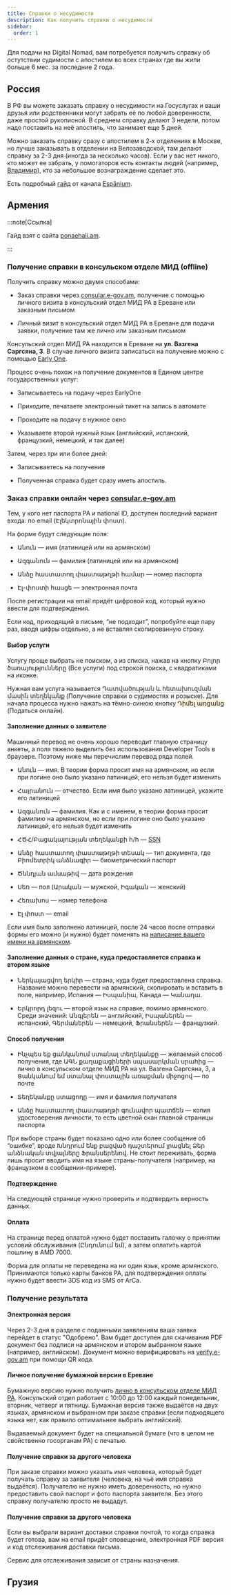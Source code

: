 ```yaml
---
title: Справки о несудимости
description: Как получить справки о несудимости
sidebar:
  order: 1
---
```


Для подачи на Digital Nomad, вам потребуется получить справку об остутствии судимости с апостилем во всех странах где вы жили больше 6 мес. за последние 2 года.

## Россия

В РФ вы можете заказать справку о несудимости на Госуслугах и ваши  друзья или родственники могут забрать её по любой доверенности, даже  простой рукописной. В среднем справку делают 3 недели, потом надо  поставить на неё апостиль, что занимает еще 5 дней.

Можно заказать справку сразу с апостилем в 2‑х отделениях в Москве,  но лучше заказывать в отделении на Велозаводской, там делают справку за  2-3 дня (иногда за несколько часов). Если у вас нет никого, кто может ее забрать, у помогаторов есть контакты людей (например, [Владимир](https://t.me/petyakarova)), кто за небольшое  вознаграждение сделает это.

Есть подробный [гайд](https://espanium.notion.site/8eff7b43026c4132ad22788d17613a53) от канала [Espānium](https://t.me/espanium_expert). 

## Армения

:::note[Ссылка]

Гайд взят с сайта [ponaehali.am](https://am-banking-and-immigration.notion.site/948a559ea5e045dd82800a415776d497).

:::

### Получение справки в консульском отделе МИД (offline)

Получить справку можно двумя способами:

- Заказ справки через [consular.e-gov.am](http://consular.e-gov.am/), получение с помощью личного визита в консульский отдел МИД РА в Ереване или заказным письмом

- Личный визит в консульский отдел МИД РА в Ереване для подачи заявки, получение там же лично или заказным письмом

Консульский отдел МИД РА находится в Ереване на **ул. Вазгена Саргсяна, 3**. В случае личного визита записаться на получение можно с помощью [Early One](https://earlyone.com/mobile-application/).

Процесс очень похож на получение документов в Едином центре государственных услуг:

- Записываетесь на подачу через EarlyOne

- Приходите, печатаете электронный тикет на запись в автомате

- Проходите на подачу в нужное окно

- Указываете второй нужный язык (английский, испанский, французкий, немецкий, и так далее)

Затем, через три или более дней:

- Записываетесь на получение

- Полученная справка будет сразу иметь апостиль.

### Заказ справки онлайн через [consular.e-gov.am](https://consular.e-gov.am/am/)

Тем, у кого нет паспорта РА и national ID, доступен последний вариант входа: по email (Էլեկտրոնային փոստ).

На форме будут следующие поля:

- Անուն — имя (латиницей или на армянском)

- Ազգանուն — фамилия (латиницей или на армянском)

- Անձը հաստատող փաստաթղթի համար — номер паспорта

- Էլ-փոստի հասցե — электронная почта

После регистрации на email придёт цифровой код, который нужно ввести для подтверждения.

Если код, приходящий в письме, “не подходит”, попробуйте еще пару раз, вводя цифры отдельно, а не вставляя скопированную строку.

#### Выбор услуги

Услугу проще выбрать не поиском, а из списка, нажав на кнопку Բոլոր ծառայությունները (Все услуги) под строкой поиска, с квадратиками на иконке.

Нужная вам услуга называется <a href="https://consular.e-gov.am/am/service/conviction_cert_delivery/info" style="cursor:pointer;color:inherit;word-wrap:break-word;font-weight:600;text-decoration:inherit" class="notion-link-token notion-focusable-token notion-enable-hover" rel="noopener noreferrer" data-token-index="1" tabindex="0"><span style="border-bottom:0.05em solid;border-color:rgba(55,53,47,.4);opacity:0.7" class="link-annotation-10b623d8-621f-45a9-8a66-9d96f0b229e0-1860701283">Դատվածության և հետախուզման մասին տեղեկանք</span></a><span style="font-weight:600" data-token-index="2" class="notion-enable-hover"> </span>(Получение справки о судимостях и розыске)<span style="font-weight:600" data-token-index="4" class="notion-enable-hover">. </span>Для начала процесса нужно нажать на тёмно-синюю кнопку <span style="background:rgba(251, 243, 219, 1)" data-token-index="6" class="notion-enable-hover">Դիմել առցանց</span> (Податься онлайн).

#### Заполнение данных о заявителе

Машинный перевод не очень хорошо переводит главную страницу анкеты, а поля тяжело выделить без использования Developer Tools в браузере. Поэтому ниже мы перечислим перевод ряда полей.

- Անուն — имя. В теории форма просит имя на армянском, но если при логине оно было указано латиницей, его нельзя будет изменить

- Հայրանուն — отчество. Если имя было указано латиницей, укажите его латиницей

- Ազգանուն — фамилия. Как и с именем, в теории форма просит фамилию на армянском, но если при логине оно было указано латиницей, его нельзя будет изменить

- ՀԾՀ/Բացակայության տեղեկանքի հ/հ — [SSN](https://am-banking-and-immigration.notion.site/357310af7dd54f4ab00d77301c5d0c51)

- Անձը հաստատող փաստաթղթի տեսակ — тип документа, где Բիոմետրիկ անձնագիր — биометрический паспорт

- Ծննդյան ամսաթիվ — дата рождения

- Սեռ — пол (Արական — мужской, Իգական — женский)
- Հեռախոս — номер телефона
- Էլ փոստ — email

Если имя было заполнено латиницей, после 24 часов после отправки формы его можно (и нужно) будет поменять на [написание вашего имени на армянском]().

#### Заполнение данных о стране, куда предоставляется справка и втором языке

- Ներկայացվող երկիր — страна, куда будет предоставлена справка. Название можно перевести на армянский, скопировать и вставить в поле, например, Испания — Իսպանիա, Канада — Կանադա.

- Երկրորդ լեզու — второй язык на справке, помимо армянского. Среди значений: Անգլերեն — английский, Իսպաներեն — испанский, Գերմաներեն — немецкий, Ֆրանսերեն — французкий.

#### Способ получения

- Ինչպես եք ցանկանում ստանալ տեղեկանքը — желаемый способ получения, где ԱԳՆ քաղաքացիների սպասարկման սրահից — лично в консульском отделе МИД РА на ул. Вазгена Саргсяна, 3, а Ցանկանում եմ ստանալ փոստային առաքման միջոցով — по почте

- Տեղեկանքը ստացողը — имя и фамилия получателя

- Անձը հաստատող փաստաթղթի գունավոր պատճեն — копия удостоверения личности, то есть цветной скан главной страницы паспорта

При выборе страны будет показано одно или более сообщение об “ошибке”, вроде Խնդրում ենք բացված դաշտերում լրացնել Ձեր անձնական տվյալները Ֆրանսերենով. Не стоит переживать, форма лишь просит вводить имя на языке страны-получателя (например, на французком в сообщении-примере).

#### Подтверждение

На следующей странице нужно проверить и подтвердить верность данных.

#### Оплата

На странице перед оплатой нужно будет поставить галочку о принятии условий обслуживания (Ընդունում եմ), а затем оплатить картой пошлину в AMD 7000.

Форма для оплаты не переведена на ни один язык, кроме армянского. Принимаются только карты банков РА, для подтверждения оплаты нужно будет ввести 3DS код из SMS от ArCa.

### Получение результата

#### Электронная версия

Через 2-3 дня в разделе с поданными заявлениям ваша заявка перейдет в статус "Одобрено". Вам будет доступен для скачивания PDF документ без подписи на армянском и втором выбранном языке (например, английском). Документ можно верифицировать на [verify.e-gov.am](http://verify.e-gov.am/) при помощи QR кода.

#### Личное получение бумажной версии в Ереване

Бумажную версию нужно получить [лично в консульском отделе МИД РА](https://www.mfa.am/ru/cons_resep/). Консульский отдел работает с 10:00 до 12:00 каждый понедельник, вторник, четверг и пятницу. Бумажная версия также выдаётся на двух языках, армянском и выбранном при заказе справки (если подходящего языка нет, как правило оптимальнее выбрать английский).

Выдаваемый документ будет на специальной бумаге (что в целом не свойственно госорганам РА) с печатью.

#### Получение справки за другого человека

При заказе справки можно указать имя человека, который будет получать справку за заявителя (человека, на чьё имя справка выдаётся). Получателю не нужно иметь доверенность, но нужно предоставить свой паспорт и фото паспорта заявителя. Без этого справку получателю просто не выдадут.

#### Получение справки за другого человека

Если вы выбрали вариант доставки справки почтой, то когда справка будет готова, вам на email придёт оповещение, электронная PDF версия и код отслеживания доставки письма.

Сервис для отслеживания зависит от страны назначения.

## Грузия

